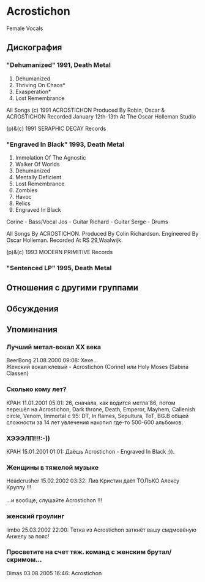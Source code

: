 # Acrostichon

Female Vocals

## Дискография

### "Dehumanized" 1991, Death Metal

1. Dehumanized
2. Thriving On Chaos*
3. Exasperation*
4. Lost Remembrance

All Songs (c) 1991 ACROSTICHON
Produced By Robin, Oscar & ACROSTICHON
Recorded January 12th-13th At The Oscar
Holleman Studio

(p)&(c) 1991 SERAPHIC DECAY Records

### "Engraved In Black" 1993, Death Metal

1. Immolation Of The Agnostic
2. Walker Of Worlds
3. Dehumanized
4. Mentally Deficient
5. Lost Remembrance
6. Zombies
7. Havoc
8. Relics
9. Engraved In Black

 Corine - Bass/Vocal
 Jos - Guitar
 Richard - Guitar
 Serge - Drums

All Songs By ACROSTICHON.
Produced By Colin Richardson.
Engineered By Oscar Holleman.
Recorded At RS 29,Waalwijk.

(p)&(c) 1993 MODERN PRIMITIVE Records

### "Sentenced LP" 1995, Death Metal




## Отношения с другими группами


## Обсуждения


## Упоминания

### Лучший метал-вокал XX века

BeerBong 21.08.2000 09:08:
Хехе...<BR>Женский вокал клевый - Acrostichon (Corine) или Holy Moses (Sabina Classen)

### Сколько кому лет?

KPAH 11.01.2001 05:01:
26, сначала, как водится метла'86, потом перешёл на Acrostichon, Dark throne, Death, Emperor, Mayhem, Callenish circle, Venom, Immortal с 95: DT, In flames, Sepultura, ToT, BG.В общей сложности за 14 лет увлечения накопил где-то 500-600 альбомов.

### ХЭЭЭЛП!!!:-))

KPAH 15.01.2001 01:01:
Даёшь Acrostichon - Engraved In Black ;)).

### Женщины в тяжелой музыке

Headcrusher 15.02.2002 03:32:
Лив Кристин даёт ТОЛЬКО Алексу Круллу !!!<BR><BR>...и вообще, слушайте Acrostichon !!!

### женский гроулинг

limbo 25.03.2002 22:00:
Тетка из Acrostichon заткнёт вашу смдмовёную Анжелу за пояс!

### Просветите на счет тяж. команд с женским брутал/скримом...

Dimas 03.08.2005 16:46:
Acrostichon

